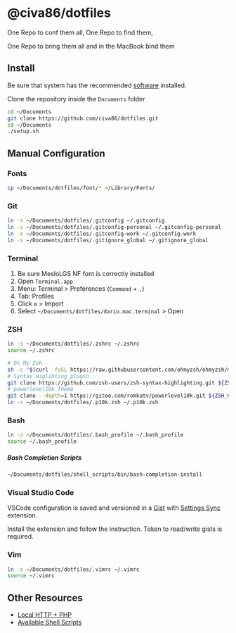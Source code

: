 # @civa86/dotfiles

One Repo to conf them all, One Repo to find them,

One Repo to bring them all and in the MacBook bind them

## Install

Be sure that system has the recommended [software](./docs/SOFTWARE.md) installed.

Clone the repository inside the `Documents` folder

```bash
cd ~/Documents
git clone https://github.com/civa86/dotfiles.git
cd ~/Documents
./setup.sh
```

## Manual Configuration

### Fonts

```bash
cp ~/Documents/dotfiles/font/* ~/Library/Fonts/
```

### Git

```bash
ln -s ~/Documents/dotfiles/.gitconfig ~/.gitconfig
ln -s ~/Documents/dotfiles/.gitconfig-personal ~/.gitconfig-personal
ln -s ~/Documents/dotfiles/.gitconfig-work ~/.gitconfig-work
ln -s ~/Documents/dotfiles/.gitignore_global ~/.gitignore_global
```

### Terminal

1. Be sure MesloLGS NF font is correctly installed
2. Open `Terminal.app`
3. Menu: Terminal > Preferences (`Command` + `,`)
4. Tab: Profiles
5. Click `⚙` > Import
6. Select `~/Documents/dotfiles/dario.mac.terminal` > Open

### ZSH

```bash
ln -s ~/Documents/dotfiles/.zshrc ~/.zshrc
source ~/.zshrc

# Oh My Zsh
sh -c "$(curl -fsSL https://raw.githubusercontent.com/ohmyzsh/ohmyzsh/master/tools/install.sh)"
# Syntax Higlihting plugin
git clone https://github.com/zsh-users/zsh-syntax-highlighting.git ${ZSH_CUSTOM:-~/.oh-my-zsh/custom}/plugins/zsh-syntax-highlighting
# powerlevel10k Theme
git clone --depth=1 https://gitee.com/romkatv/powerlevel10k.git ${ZSH_CUSTOM:-~/.oh-my-zsh/custom}/themes/powerlevel10k
ln -s ~/Documents/dotfiles/.p10k.zsh ~/.p10k.zsh
```

### Bash

```bash
ln -s ~/Documents/dotfiles/.bash_profile ~/.bash_profile
source ~/.bash_profile
```

##### Bash Completion Scripts

```bash
~/Documents/dotfiles/shell_scripts/bin/bash-completion-install
```

### Visual Studio Code

VSCode configuration is saved and versioned in a [Gist](https://gist.github.com/civa86/af53375e96402af0761d967643d8fb6e)
with [Settings Sync](https://marketplace.visualstudio.com/items?itemName=Shan.code-settings-sync) extension.

Install the extension and follow the instruction. Token to read/write gists is required.

### Vim

```bash
ln -s ~/Documents/dotfiles/.vimrc ~/.vimrc
source ~/.vimrc
```

## Other Resources

- [Local HTTP + PHP](./docs/APACHE.md)
- [Available Shell Scripts](./docs/SHELL_SCRIPTS.md)
